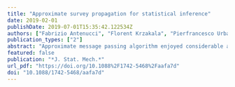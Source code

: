 ```yaml
---
title: "Approximate survey propagation for statistical inference"
date: 2019-02-01
publishDate: 2019-07-01T15:35:42.122534Z
authors: ["Fabrizio Antenucci", "Florent Krzakala", "Pierfrancesco Urbani", "Lenka Zdeborová"]
publication_types: ["2"]
abstract: "Approximate message passing algorithm enjoyed considerable attention in the last decade. In this paper we introduce a variant of the AMP algorithm that takes into account glassy nature of the system under consideration. We coin this algorithm as the approximate survey propagation (ASP) and derive it for a class of low-rank matrix estimation problems. We derive the state evolution for the ASP algorithm and prove that it reproduces the one-step replica symmetry breaking (1RSB) fixed-point equations, well-known in physics of disordered systems. Our derivation thus gives a concrete algorithmic meaning to the 1RSB equations that is of independent interest. We characterize the performance of ASP in terms of convergence and mean-squared error as a function of the free Parisi parameter s. We conclude that when there is a model mismatch between the true generative model and the inference model, the performance of AMP rapidly degrades both in terms of MSE and of convergence, while for well-chosen values of the Parisi parameter s ASP converges in a larger regime and can reach lower errors. Among other results, our analysis leads us to a striking hypothesis that whenever s (or other parameters) can be set in such a way that the Nishimori condition M = Q textgreater 0 is restored, then the corresponding algorithm is able to reach mean-squared error as low as the Bayes-optimal error obtained when the model and its parameters are known and exactly matched in the inference procedure. The remaining drawback is that we have not found a procedure that would systematically find a value of s leading to such low errors, this is a challenging problem let for future work."
featured: false
publication: "*J. Stat. Mech.*"
url_pdf: "https://doi.org/10.1088%2F1742-5468%2Faafa7d"
doi: "10.1088/1742-5468/aafa7d"
---
```


